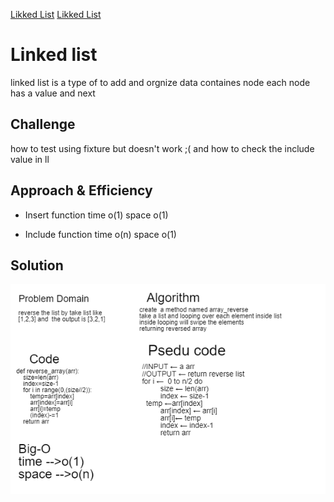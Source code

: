 [Likked List](https://github.com/hadeelhhawajreh/data-structures-and-algorithms-c401/pull/5)
[Likked List](https://github.com/hadeelhhawajreh/data-structures-and-algorithms-c401/pull/6)

# Linked list 
linked list is a type of to add and orgnize data 
containes node 
each node has a value and next 


## Challenge
how to test using fixture but doesn't work ;(
and how to check the include value in ll 

## Approach & Efficiency
<!-- What approach did you take? Why? What is the Big O space/time for this approach? -->
+ Insert  function 
    time o(1)
    space o(1)


+ Include function 
    time o(n)
    space o(1)



## Solution
<!-- Embedded whiteboard image -->
![drawing](../../assets/drawing.png)

